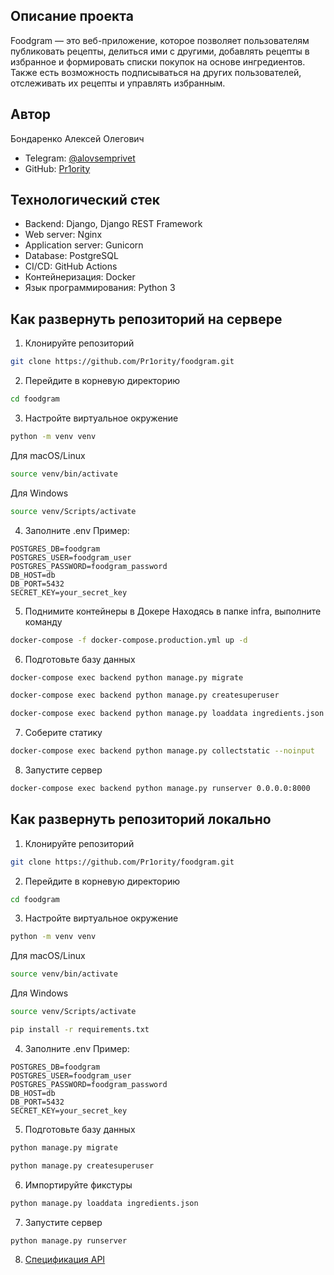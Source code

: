 ## Описание проекта

Foodgram — это веб-приложение, которое позволяет пользователям публиковать рецепты, делиться ими с другими, добавлять рецепты в избранное и формировать списки покупок на основе ингредиентов. Также есть возможность подписываться на других пользователей, отслеживать их рецепты и управлять избранным.

## Автор

Бондаренко Алексей Олегович
- Telegram: [@alovsemprivet](https://t.me/alovsemprivet)
- GitHub: [Pr1ority](https://github.com/Pr1ority)

## Технологический стек

- Backend: Django, Django REST Framework
- Web server: Nginx
- Application server: Gunicorn
- Database: PostgreSQL
- CI/CD: GitHub Actions
- Контейнеризация: Docker
- Язык программирования: Python 3

## Как развернуть репозиторий на сервере

1. Клонируйте репозиторий
```bash
git clone https://github.com/Pr1ority/foodgram.git
```
2. Перейдите в корневую директорию
```bash
cd foodgram
```
3. Настройте виртуальное окружение
```bash
python -m venv venv
```
Для macOS/Linux
```bash
source venv/bin/activate
```
Для Windows
```bash
source venv/Scripts/activate
```
4. Заполните .env
Пример:
```example.env
POSTGRES_DB=foodgram
POSTGRES_USER=foodgram_user
POSTGRES_PASSWORD=foodgram_password
DB_HOST=db
DB_PORT=5432
SECRET_KEY=your_secret_key
```
5. Поднимите контейнеры в Докере
Находясь в папке infra, выполните команду
```bash
docker-compose -f docker-compose.production.yml up -d
```
6. Подготовьте базу данных
```bash
docker-compose exec backend python manage.py migrate
```
```bash
docker-compose exec backend python manage.py createsuperuser
```
```bash
docker-compose exec backend python manage.py loaddata ingredients.json
```
7. Соберите статику
```bash
docker-compose exec backend python manage.py collectstatic --noinput
```
8. Запустите сервер
```bash
docker-compose exec backend python manage.py runserver 0.0.0.0:8000
```
## Как развернуть репозиторий локально
1. Клонируйте репозиторий
```bash
git clone https://github.com/Pr1ority/foodgram.git
```
2. Перейдите в корневую директорию
```bash
cd foodgram
```
3. Настройте виртуальное окружение
```bash
python -m venv venv
```
Для macOS/Linux
```bash
source venv/bin/activate
```
Для Windows
```bash
source venv/Scripts/activate
```
```bash
pip install -r requirements.txt
```
4. Заполните .env
Пример:
```example.env
POSTGRES_DB=foodgram
POSTGRES_USER=foodgram_user
POSTGRES_PASSWORD=foodgram_password
DB_HOST=db
DB_PORT=5432
SECRET_KEY=your_secret_key
```
5. Подготовьте базу данных

```bash
python manage.py migrate
```
```bash
python manage.py createsuperuser
```
6. Импортируйте фикстуры
```bash
python manage.py loaddata ingredients.json
```
7. Запустите сервер
```bash
python manage.py runserver
```
8. [Спецификация API](http://localhost/api/docs/)